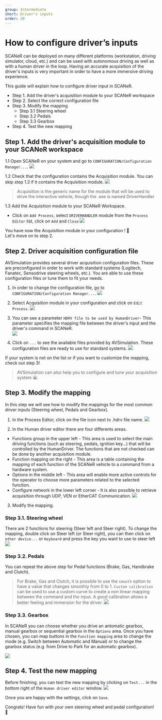 ```yaml
---
group: Intermediate
short: Driver's inputs
order: 20
---
```


# How to configure driver’s inputs

SCANeR can be deployed on many different platforms (workstation, driving simulator, cloud, etc.) and can be used with autonomous driving as well as with a human driver in the loop. Having an accurate acquisition of the driver's inputs is very important in order to have a more immersive driving experience.

This guide will explain how to configure driver input in SCANeR.
- Step 1. Add the driver's acquisition module to your SCANeR workspace
- Step 2. Select the correct configuration file 
- Step 3. Modify the mapping 
  - Step 3.1 Steering wheel
  - Step 3.2 Pedals
  - Step 3.3 Gearbox
- Step 4. Test the new mapping

## Step 1. Add the driver's acquisition module to your SCANeR workspace
1.1 Open SCANeR on your system and go to `CONFIGURATION/Configuration Manager...`.
![](./assets/ConfigurationManager.png)

1.2 Check that the configuration contains the Acquisition module. You can skip step 1.3 if it contains the Acquisition module.
![](./assets/ACQUISITION.png)

> Acquisition is the generic name for the module that will be used to drive the interactive vehicle, though the .exe is named DriverHandler

1.3 Add the Acquisition module to your SCANeR Workspace.
 - Click on `Add Process`, select `DRIVERHANDLER` module from the `Process Editor` list, click on `Add` and `Close`
![](./assets/AddACQUISITION.png)

You have now the Acquisition module in your configuration ! 💪  
Let's move on to step 2.

## Step 2. Driver acquisition configuration file 
AVSimulation provides several driver acquisition configuration files. These are preconfigured in order to work with standard systems (Logitech, Fanatec, Sensodrive steering wheels, etc.). You are able to use these configuration files or tune them to fit your needs. 

1. In order to change the configuration file, go to `CONFIGURATION/Configuration Manager...`.
![](./assets/ConfigurationManager.png)

2. Select Acquisition module in your configuration and click on `Edit Process`.
![](./assets/ACQUISITION.png)

3. You can see a parameter `HDRV file to be used by HumanDriver`- This parameter specifies the mapping file between the driver's input and the driver's command in SCANeR.  
![](./assets/EditAcquisition.png)

4. Click on `...` to see the available files provided by AVSimulation. These configuration files are ready to use for standard systems. 
![](./assets/ListeHDRV.png)

If your system is not on the list or if you want to customize the mapping, check out step 3!

> AVSimulation can also help you to configure and tune your acquisition system 😀.

## Step 3. Modify the mapping
In this step we will see how to modify the mappings for the most common driver inputs (Steering wheel, Pedals and Gearbox).

1. In the Process Editor, click on the file icon next to .hdrv file name.
![](./assets/FileIcon.png)

2. In the Human driver editor there are four differents areas.
 - Functions group in the upper left - This area is used to select the main driving functions (such as steering, pedals, ignition key…) that will be controlled by the HumanDriver. The functions that are not checked can be done by another acquisition module.
 - Function mapping on the right - This area is a table containing the mapping of each function of the SCANeR vehicle to a command from a hardware system.
 - Options in the middle left - This area will enable more active controls for the operator to choose more parameters related to the selected function.
 - Configure network in the lower left corner - It is also possible to retrieve acquisition through UDP, VEN or EtherCAT Communication.
![](./assets/EditHDRV.png)

3. Modify the mapping.
  ### Step 3.1. Steering wheel

There are 2 functions for steering (Steer left and Steer right).
To change the mapping, double click on Steer left (or Steer right), you can then click on `other device...` or `Keyboard` and press the key you want to use to steer left
 ![](./assets/SteerLeft.png)
 
 ### Step 3.2. Pedals
 
You can repeat the above step for Pedal functions (Brake, Gas, Handbrake and Clutch).
> For Brake, Gas and Clutch, it is possible to use the `smooth` option to have a value that changes smoothly from 0 to 1.
> `Custom calibration` can be used to use a custom curve to create a non linear mapping between the command and the input.
> A good calibration allows a better feeling and immersion for the driver.
![](./assets/Calibration.png)

 ### Step 3.3. Gearbox

In SCANeR you can choose whether you drive an antomatic gearbox, manual gearbox or sequential gearbox in the `Options` area. Once you have chosen, you can map buttons in the `Function mapping` area to change the mode (e.g. Switch between Automatic and Manual) or to change the gearbox status (e.g. from Drive to Park for an automatic gearbox).

![](./assets/Gearbox.png)

## Step 4. Test the new mapping

Before finishing, you can test the new mapping by clicking on `Test...` in the bottom right of the `Human driver editor` window.
![](./assets/Testing.png)

Once you are happy with the settings, click on `Save`.

Congrats! Have fun with your own steering wheel and pedal configuration! 🚗
